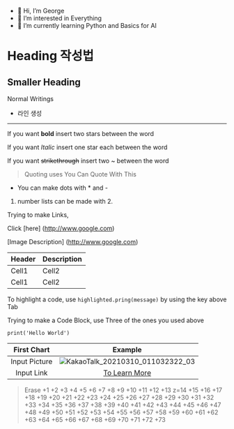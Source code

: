 - 👋 Hi, I’m George
- 👀 I’m interested in Everything
- 🌱 I’m currently learning Python and Basics for AI


# Heading 작성법
## Smaller Heading
Normal Writings

- 라인 생성
___

If you want **bold** insert two stars between the word

If you want *Italic* insert one star each between the word

If you want ~~strikethrough~~ insert two ~ between the word

> Quoting uses
> You Can Quote With This

* You can make dots with * and -

1. number lists can be made with 2.

Trying to make Links, 

Click [here] (http://www.google.com)

[Image Description] (http://www.google.com)

<!-- Table -->

|Header|Description|
|--|--|
|Cell1|Cell2|
|Cell1|Cell2|

To highlight a code, use `highlighted.pring(message)` by using the key above Tab

Trying to make a Code Block, use Three of the ones you used above

```{.python}
print('Hello World')
```


|First Chart|Example|
|:--:|:--:|
|Input Picture|![KakaoTalk_20210310_011032322_03](https://user-images.githubusercontent.com/76213317/116896333-1c3c6700-ac6f-11eb-8366-5ab43b6f4341.jpg)|
|Input Link|[To Learn More](https://wikidocs.net/1678)


> Erase +1 +2 +3 +4 +5 +6 +7 +8 +9 +10 +11 +12 +13 z=14 +15 +16 +17 +18 +19 +20 +21 +22 +23 +24 +25 +26 +27 +28 +29 +30 +31 +32 +33 +34 +35 +36 +37 +38 +39 +40 +41 +42 +43 +44 +45 +46 +47 +48 +49 +50 +51 +52 +53 +54 +55 +56 +57 +58 +59 +60 +61 +62 +63 +64 +65 +66 +67 +68 +69 +70 +71 +72 +73




<!---
BluerThanWhales/BluerThanWhales is a ✨ special ✨ repository because its `README.md` (this file) appears on your GitHub profile.
You can click the Preview link to take a look at your changes.
--->
